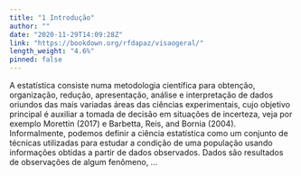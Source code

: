 ```yaml
---
title: "1 Introdução"
author: ""
date: "2020-11-29T14:09:28Z"
link: "https://bookdown.org/rfdapaz/visaogeral/"
length_weight: "4.6%"
pinned: false
---
```


A estatística consiste numa metodologia científica para obtenção, organização, redução, apresentação, análise e interpretação de dados oriundos das mais variadas áreas das ciências experimentais, cujo objetivo principal é auxiliar a tomada de decisão em situações de incerteza, veja por exemplo Morettin (2017) e Barbetta, Reis, and Bornia (2004). Informalmente, podemos definir a ciência estatística como um conjunto de técnicas utilizadas para estudar a condição de uma população usando informações obtidas a partir de dados observados. Dados são resultados de observações de algum fenômeno, ...

